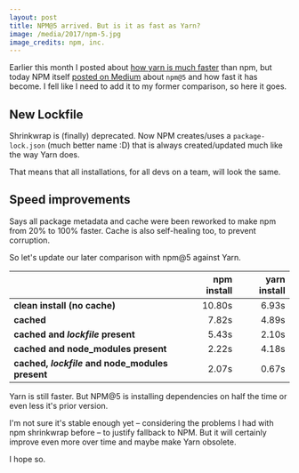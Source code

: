 ```yaml
---
layout: post
title: NPM@5 arrived. But is it as fast as Yarn?
image: /media/2017/npm-5.jpg
image_credits: npm, inc.
---
```


Earlier this month I posted about [how yarn is much faster][should-yarn] than npm, but today NPM itself [posted on Medium][npm@5] about `npm@5` and how fast it has become. I fell like I need to add it to my former comparison, so here it goes.

## New Lockfile

Shrinkwrap is (finally) deprecated. Now NPM creates/uses a `package-lock.json` (much better name :D) that is always created/updated much like the way Yarn does.

That means that all installations, for all devs on a team, will look the same.

## Speed improvements

Says all package metadata and cache were been reworked to make npm from 20% to 100% faster. Cache is also self-healing too, to prevent corruption.

So let's update our later comparison with npm@5 against Yarn.

&nbsp;                                          | npm install | yarn install
--                                              | --:         | --:
**clean install (no cache)**                    | 10.80s      | 6.93s
**cached**                                      | 7.82s       | 4.89s
**cached and _lockfile_ present**               | 5.43s       | 2.10s
**cached and node_modules present**             | 2.22s       | 4.18s
**cached, _lockfile_ and node_modules present** | 2.07s       | 0.67s

Yarn is still faster. But NPM@5 is installing dependencies on half the time or even less it's prior version.

I'm not sure it's stable enough yet &ndash; considering the problems I had with npm shrinkwrap before &ndash; to justify fallback to NPM. But it will certainly improve even more over time and maybe make Yarn obsolete.

I hope so.

[should-yarn]: http://blog.diovani.com/technology/2017/05/18/should-i-migrate-to-yarn.html "Should I Migrate to Yarn?"
[npm@5]: https://medium.com/npm-inc/npm-5-is-now-npm-latest-d674e9e3b0ec "npm@5 is now `npm@latest`"
